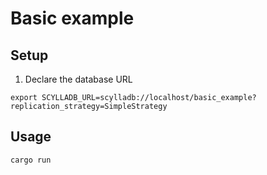 # Basic example

## Setup

1. Declare the database URL

```shell
export SCYLLADB_URL=scylladb://localhost/basic_example?replication_strategy=SimpleStrategy
```

## Usage

```shell
cargo run
```
